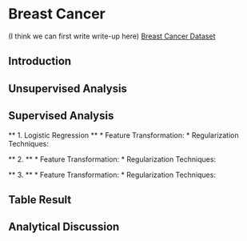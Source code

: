# **Breast Cancer**
(I think we can first write write-up here)
[Breast Cancer Dataset](https://www.kaggle.com/datasets/erdemtaha/cancer-data?resource=download)
## Introduction

## **Unsupervised Analysis**

## **Supervised Analysis**
** 1. Logistic Regression **
    * Feature Transformation: 
    * Regularization Techniques:

** 2. ** 
    * Feature Transformation: 
    * Regularization Techniques:

** 3. **
    * Feature Transformation: 
    * Regularization Techniques:


## **Table Result**

## **Analytical Discussion**

